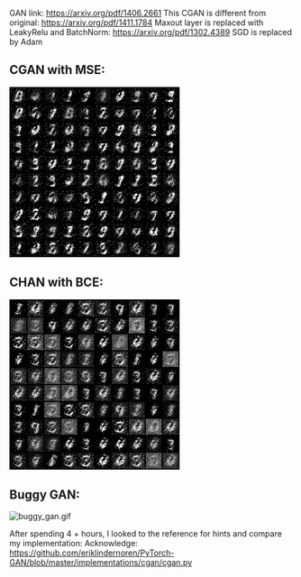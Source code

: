 

GAN link: https://arxiv.org/pdf/1406.2661
This CGAN is different from original: https://arxiv.org/pdf/1411.1784
Maxout layer is replaced with LeakyRelu and BatchNorm: https://arxiv.org/pdf/1302.4389
SGD is replaced by Adam


## CGAN with MSE: 
![mse_cgan.gif](cgan_mse.gif)


## CHAN with BCE:
![bce.gif](cgan_bce.gif)

## Buggy GAN:
![buggy_gan.gif](mnist_gan_512_reduce_lr.gif)

After spending 4 + hours, I looked to the reference for hints and compare my implementation:
Acknowledge: https://github.com/eriklindernoren/PyTorch-GAN/blob/master/implementations/cgan/cgan.py
